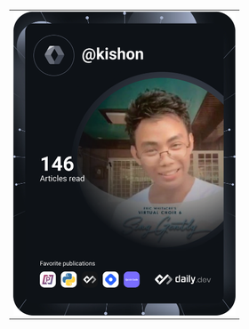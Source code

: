 <!---
KishonShrill/KishonShrill is a ✨ special ✨ repository because its `README.md` (this file) appears on your GitHub profile.
You can click the Preview link to take a look at your changes.
--->

<table>
  <tr>
    <td><a href="https://app.daily.dev/kishon"><img src="https://github.com/KishonShrill/KishonShrill/blob/main/devcard.svg" width="400" alt="Kishon Shrill's Dev Card"/></a></td>
    <!-- <td>
      - 👋 Hi, I’m @KishonShrill<br>
      - 👀 I’m interested in ...<br>
      - 🌱 I’m currently learning ...<br>
      - 💞️ I’m looking to collaborate on ...<br>
      - 📫 How to reach me ...
    </td> -->
  </tr>
 </table>
